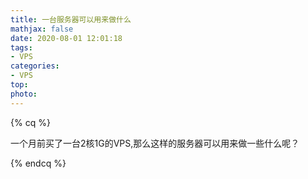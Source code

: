 ```yaml
---
title: 一台服务器可以用来做什么
mathjax: false
date: 2020-08-01 12:01:18
tags:
- VPS
categories:
- VPS
top:
photo:
---
```




{% cq %}

一个月前买了一台2核1G的VPS,那么这样的服务器可以用来做一些什么呢？

{% endcq %}

<!-- more -->

<br>

